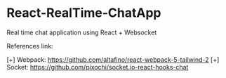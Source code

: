 # React-RealTime-ChatApp
Real time chat application using React + Websocket

References link:

[+] Webpack: https://github.com/altafino/react-webpack-5-tailwind-2
[+] Socket: https://github.com/pixochi/socket.io-react-hooks-chat
